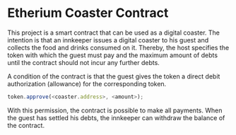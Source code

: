 # Etherium Coaster Contract

This project is a smart contract that can be used as a digital coaster.
The intention is that an innkeeper issues a digital coaster to his guest and collects the food and drinks consumed on it.
Thereby, the host specifies the token with which the guest must pay and the maximum amount of debts until the contract should not incur any further debts.

A condition of the contract is that the guest gives the token a direct debit authorization (allowance) for the corresponding token.
```javascript
token.approve(<coaster.address>, <amount>);
```
With this permission, the contract is possible to make all payments.
When the guest has settled his debts, the innkeeper can withdraw the balance of the contract.